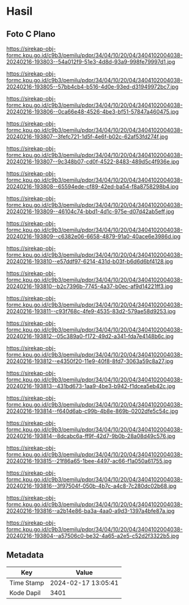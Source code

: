 # Hasil

## Foto C Plano

https://sirekap-obj-formc.kpu.go.id/c9b3/pemilu/pdpr/34/04/10/20/04/3404102004038-20240216-193803--54a012f9-51e3-4d8d-93a9-998fe79997d1.jpg

https://sirekap-obj-formc.kpu.go.id/c9b3/pemilu/pdpr/34/04/10/20/04/3404102004038-20240216-193805--57bb4cb4-b516-4d0e-93ed-d31949972bc7.jpg

https://sirekap-obj-formc.kpu.go.id/c9b3/pemilu/pdpr/34/04/10/20/04/3404102004038-20240216-193806--0ca66e48-4526-4be3-bf51-57847a460475.jpg

https://sirekap-obj-formc.kpu.go.id/c9b3/pemilu/pdpr/34/04/10/20/04/3404102004038-20240216-193807--3fefc721-1d5f-4e6f-b02c-62af53fd274f.jpg

https://sirekap-obj-formc.kpu.go.id/c9b3/pemilu/pdpr/34/04/10/20/04/3404102004038-20240216-193807--9c348b07-cd0f-4522-8483-489d5c4f936e.jpg

https://sirekap-obj-formc.kpu.go.id/c9b3/pemilu/pdpr/34/04/10/20/04/3404102004038-20240216-193808--65594ede-cf89-42ed-ba54-f8a8758298b4.jpg

https://sirekap-obj-formc.kpu.go.id/c9b3/pemilu/pdpr/34/04/10/20/04/3404102004038-20240216-193809--46104c74-bbd1-4d1c-975e-d07d42ab5eff.jpg

https://sirekap-obj-formc.kpu.go.id/c9b3/pemilu/pdpr/34/04/10/20/04/3404102004038-20240216-193809--c6382e06-6658-4879-91a0-40ace6e3986d.jpg

https://sirekap-obj-formc.kpu.go.id/c9b3/pemilu/pdpr/34/04/10/20/04/3404102004038-20240216-193810--e57ddf97-6214-431d-b03f-b6d6d6bf4128.jpg

https://sirekap-obj-formc.kpu.go.id/c9b3/pemilu/pdpr/34/04/10/20/04/3404102004038-20240216-193810--b2c7396b-7745-4a37-b0ec-af9d14221ff3.jpg

https://sirekap-obj-formc.kpu.go.id/c9b3/pemilu/pdpr/34/04/10/20/04/3404102004038-20240216-193811--c93f768c-4fe9-4535-83d2-579ae58d9253.jpg

https://sirekap-obj-formc.kpu.go.id/c9b3/pemilu/pdpr/34/04/10/20/04/3404102004038-20240216-193812--05c389a0-f172-49d2-a341-fda7e4148b6c.jpg

https://sirekap-obj-formc.kpu.go.id/c9b3/pemilu/pdpr/34/04/10/20/04/3404102004038-20240216-193812--e4350f20-11e9-40f8-8fd7-3063a59c8a27.jpg

https://sirekap-obj-formc.kpu.go.id/c9b3/pemilu/pdpr/34/04/10/20/04/3404102004038-20240216-193813--431bd673-1aa9-4be3-b942-f1dcea5eb42c.jpg

https://sirekap-obj-formc.kpu.go.id/c9b3/pemilu/pdpr/34/04/10/20/04/3404102004038-20240216-193814--f640d6ab-c99b-4b8e-869b-0202dfe5c54c.jpg

https://sirekap-obj-formc.kpu.go.id/c9b3/pemilu/pdpr/34/04/10/20/04/3404102004038-20240216-193814--8dcabc6a-ff9f-42d7-9b0b-28a08d49c576.jpg

https://sirekap-obj-formc.kpu.go.id/c9b3/pemilu/pdpr/34/04/10/20/04/3404102004038-20240216-193815--21f86a65-1bee-4497-ac66-f1a050a61755.jpg

https://sirekap-obj-formc.kpu.go.id/c9b3/pemilu/pdpr/34/04/10/20/04/3404102004038-20240216-193816--3f97504f-050b-4b7c-a4c8-7c280dc02b68.jpg

https://sirekap-obj-formc.kpu.go.id/c9b3/pemilu/pdpr/34/04/10/20/04/3404102004038-20240216-193816--a2b14e86-ba3a-4aa0-a9d3-1397a4bfe87a.jpg

https://sirekap-obj-formc.kpu.go.id/c9b3/pemilu/pdpr/34/04/10/20/04/3404102004038-20240216-193804--a57506c0-be32-4a65-a2e5-c52d2f3322b5.jpg


## Metadata

| Key        | Value               |
| ---------- | ------------------- |
| Time Stamp | 2024-02-17 13:05:41 |
| Kode Dapil | 3401                |



